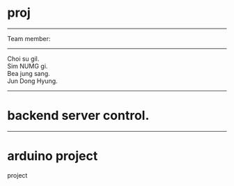 # proj
- - -
Team member:   
- - - 
Choi su gil.   
Sim NUMG gi.   
Bea jung sang.   
Jun Dong Hyung.   

- - - 
# backend server control.   
- - -   


# arduino project   

project
